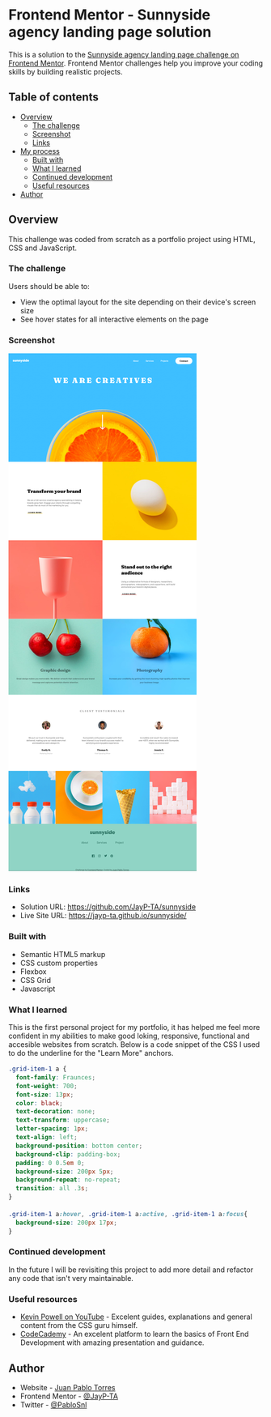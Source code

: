 # Frontend Mentor - Sunnyside agency landing page solution

This is a solution to the [Sunnyside agency landing page challenge on Frontend Mentor](https://www.frontendmentor.io/challenges/sunnyside-agency-landing-page-7yVs3B6ef). Frontend Mentor challenges help you improve your coding skills by building realistic projects.

## Table of contents

- [Overview](#overview)
  - [The challenge](#the-challenge)
  - [Screenshot](#screenshot)
  - [Links](#links)
- [My process](#my-process)
  - [Built with](#built-with)
  - [What I learned](#what-i-learned)
  - [Continued development](#continued-development)
  - [Useful resources](#useful-resources)
- [Author](#author)


## Overview

This challenge was coded from scratch as a portfolio project using HTML, CSS and JavaScript.

### The challenge

Users should be able to:

- View the optimal layout for the site depending on their device's screen size
- See hover states for all interactive elements on the page

### Screenshot

![](Screenshot-SunnysideAgency.png)

### Links

- Solution URL: https://github.com/JayP-TA/sunnyside
- Live Site URL: https://jayp-ta.github.io/sunnyside/

### Built with

- Semantic HTML5 markup
- CSS custom properties
- Flexbox
- CSS Grid
- Javascript
### What I learned

This is the first personal project for my portfolio, it has helped me feel more confident in my abilities to make good loking, responsive, functional and accesible websites from scratch.
Below is a code snippet of the CSS I used to do the underline for the "Learn More" anchors.
```css
.grid-item-1 a {
  font-family: Fraunces;
  font-weight: 700;
  font-size: 13px;
  color: black;
  text-decoration: none;
  text-transform: uppercase;
  letter-spacing: 1px;
  text-align: left;
  background-position: bottom center;
  background-clip: padding-box;
  padding: 0 0.5em 0;
  background-size: 200px 5px;
  background-repeat: no-repeat;
  transition: all .3s;
}

.grid-item-1 a:hover, .grid-item-1 a:active, .grid-item-1 a:focus{
  background-size: 200px 17px;
} 
```
### Continued development

In the future I will be revisiting this project to add more detail and refactor any code that isn't very maintainable.

### Useful resources

- [Kevin Powell on YouTube](https://www.youtube.com/kepowob) - Excelent guides, explanations and general content from the CSS guru himself.
- [CodeCademy](https://www.codecademy.com/learn/paths/front-end-engineer-career-path) - An excelent platform to learn the basics of Front End Development with amazing presentation and guidance.

## Author

- Website - [Juan Pablo Torres](https://github.com/JayP-TA)
- Frontend Mentor - [@JayP-TA](https://www.frontendmentor.io/profile/JayP-TA)
- Twitter - [@PabloSnl](https://www.twitter.com/PabloSnl)

